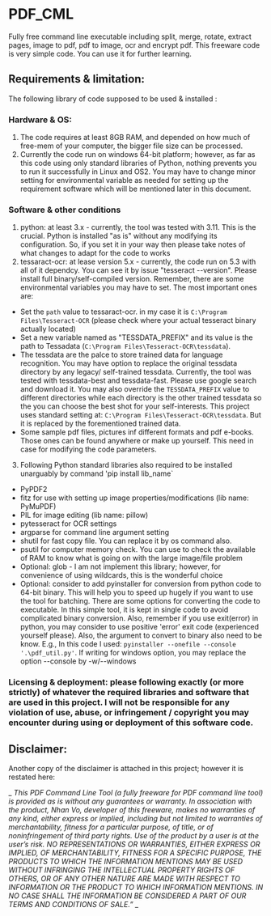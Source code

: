 # PDF_CML
Fully free command line executable including split, merge, rotate, extract pages, image to pdf, pdf to image, ocr and encrypt pdf. This freeware code is very simple code. You can use it for further learning.

## Requirements & limitation:
The following library of code supposed to be used & installed :
### Hardware & OS: 
1. The code requires at least 8GB RAM, and depended on how much of free-mem of your computer, the bigger file size can be processed.
2. Currently the code run on windows 64-bit platform; however, as far as this code using only standard libraries of Python, nothing prevents you to run it successfully in Linux and OS2. You may have to change minor setting for environmental variable as needed for setting up the requirement software which will be mentioned later in this document.
### Software & other conditions
1. python: at least 3.x - currently, the tool was tested with 3.11. This is the crucial. Python is installed "as is" without any modifying its configuration. So, if you set it in your way then please take notes of what changes to adapt for the code to works
2. tessaract-ocr: at lease version 5.x - currently, the code run on 5.3 with all of it dependcy. You can see it by issue "tesseract --version". Please install full binary/self-compiled version.
Remember, there are some environmental variables you may have to set. The most important ones are:
* Set the `path` value to tessaract-ocr. in my case it is `C:\Program Files\Tesseract-OCR` (please check where your actual tesseract binary actually located)
* Set a new variable named as "TESSDATA_PREFIX" and its value is the path to Tessadata (`C:\Program Files\Tesseract-OCR\tessdata`).
* The tessdata are the palce to store trained data for language recognition. You may have option to replace the original tessdata directory by any legacy/ self-trained tessdata. Currently, the tool was tested with tessdata-best and tessdata-fast. Please use google search and download it. You may also override the `TESSDATA_PREFIX` value to different directories while each directory is the other trained tessdata so the you can choose the best shot for your self-interests. This project uses standard setting at: `C:\Program Files\Tesseract-OCR\tessdata`. But it is replaced by the forementioned trained data.
* Some sample pdf files, pictures inf different formats and pdf e-books. Those ones can be found anywhere or make up yourself. This need in case for modifying the code parameters.
3. Following Python standard libraries also required to be installed unarguably by command 'pip install lib_name` 
* PyPDF2
* fitz for use with setting up image properties/modifications (lib name: PyMuPDF)
* PIL for image editing (lib name: pillow)
* pytesseract for OCR settings
* argparse for command line argument setting
* shutil for fast copy file. You can replace it by os command also.
* psutil for computer memory check. You can use to check the available of RAM to know what is going on with the large image/file problem
* Optional: glob - I am not implement this library; however, for convenience of using wildcards, this is the wonderful choice
* Optional: consider to add pyinstaller for conversion from python code to 64-bit binary. This will help you to speed up hugely if you want to use the tool for batching. There are some options for converting the code to executable. In this simple tool, it is kept in single code to avoid complicated binary conversion. Also, remember if you use exit(error) in python, you may consider to use positive 'error' exit code (experienced yourself please). Also, the argument to convert to binary also need to be know. E.g., In this code I used: `pyinstaller --onefile --console '.\pdf_util.py'`. If writing for windows option, you may replace the option --console by -w/--windows

### Licensing & deployment: please following exactly (or more strictly) of whatever the required libraries and software that are used in this project. I will not be responsible for any violation of use, abuse, or infringement / copyright you may encounter during using or deployment of this software code.
 

## Disclaimer: 
Another copy of the disclaimer is attached in this project; however it is restated here:

_ _This PDF Command Line Tool (a fully freeware for PDF command line tool) is provided as is without any guarantees or warranty. In association with the product, Nhan Vo, developer of this freeware, makes no warranties of any kind, either express or implied, including but not limited to warranties of merchantability, fitness for a particular purpose, of title, or of noninfringement of third party rights. Use of the product by a user is at the user’s risk.
NO REPRESENTATIONS OR WARRANTIES, EITHER EXPRESS OR IMPLIED, OF MERCHANTABILITY, FITNESS FOR A SPECIFIC PURPOSE, THE PRODUCTS TO WHICH THE INFORMATION MENTIONS MAY BE USED WITHOUT INFRINGING THE INTELLECTUAL PROPERTY RIGHTS OF OTHERS, OR OF ANY OTHER NATURE ARE MADE WITH RESPECT TO INFORMATION OR THE PRODUCT TO WHICH INFORMATION MENTIONS. IN NO CASE SHALL THE INFORMATION BE CONSIDERED A PART OF OUR TERMS AND CONDITIONS OF SALE.”_ _

